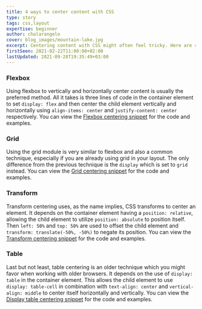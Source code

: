 ```yaml
---
title: 4 ways to center content with CSS
type: story
tags: css,layout
expertise: beginner
author: chalarangelo
cover: blog_images/mountain-lake.jpg
excerpt: Centering content with CSS might often feel tricky. Here are 4 easy tricks you can use in your code today.
firstSeen: 2021-02-22T11:00:00+02:00
lastUpdated: 2021-09-28T19:35:49+03:00
---
```


### Flexbox

Using flexbox to vertically and horizontally center content is usually the preferred method. All it takes is three lines of code in the container element to set `display: flex` and then center the child element vertically and horizontally using `align-items: center` and `justify-content: center` respectively. You can view the [Flexbox centering snippet](/css/s/flexbox-centering) for the code and examples.

### Grid

Using the grid module is very similar to flexbox and also a common technique, especially if you are already using grid in your layout. The only difference from the previous technique is the `display` which is set to `grid` instead. You can view the [Grid centering snippet](/css/s/grid-centering) for the code and examples.

### Transform

Transform centering uses, as the name implies, CSS transforms to center an element. It depends on the container element having a `position: relative`, allowing the child element to utilize `position: absolute` to position itself. Then `left: 50%` and `top: 50%` are used to offset the child element and `transform: translate(-50%, -50%)` to negate its position. You can view the [Transform centering snippet](/css/s/transform-centering) for the code and examples.

### Table

Last but not least, table centering is an older technique which you might favor when working with older browsers. It depends on the use of `display: table` in the container element. This allows the child element to use `display: table-cell` in combination with `text-align: center` and `vertical-align: middle` to center itself horizontally and vertically. You can view the [Display table centering snippet](/css/s/display-table-centering) for the code and examples.
